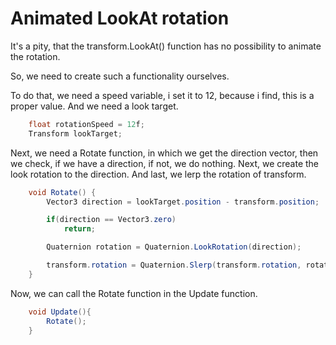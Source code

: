 # Animated LookAt rotation

It's a pity, that the transform.LookAt() function has no possibility to animate the rotation.

So, we need to create such a functionality ourselves.

To do that, we need a speed variable, i set it to 12, because i find, this is a proper value. And we need a look target.
``` csharp
    float rotationSpeed = 12f;
    Transform lookTarget;
```

Next, we need a Rotate function, in which we get the direction vector, then we check, if we have a direction, if not, we do nothing. Next, we create the look rotation to the direction. And last, we lerp the rotation of transform.
``` csharp
    void Rotate() {
        Vector3 direction = lookTarget.position - transform.position;

        if(direction == Vector3.zero)
            return;

        Quaternion rotation = Quaternion.LookRotation(direction);

        transform.rotation = Quaternion.Slerp(transform.rotation, rotation, rotationSpeed * Time.deltaTime);
    }
```

Now, we can call the Rotate function in the Update function.
``` csharp
    void Update(){
        Rotate();
    }
```